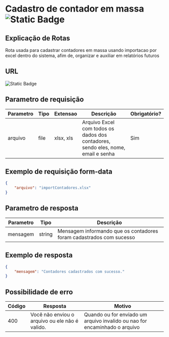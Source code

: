 # Cadastro de contador em massa ![Static Badge](https://img.shields.io/badge/Rota_autenticada-49CC90)

## Explicação de Rotas

Rota usada para cadastrar contadores em massa usando importacao por excel dentro do sistema, afim de, organizar e auxiliar em relatórios futuros

## URL

![Static Badge](https://img.shields.io/badge/POST-%2Fapi%2Fv1%2Finterno%2Fcontador%2FcadastroXML-%2349CC90)

## Parametro de requisição

| Parametro | Tipo | Extensao  | Descrição                                                                        | Obrigatório? |
|-----------|------|-----------|----------------------------------------------------------------------------------|--------------|
| arquivo   | file | xlsx, xls | Arquivo Excel com todos os dados dos contadores, sendo eles, nome, email e senha | Sim          |

## Exemplo de requisição form-data

```json
{
    "arquivo": "importContadores.xlsx"
}
```

## Parametro de resposta

| Parametro | Tipo   | Descrição                                                           |
|-----------|--------|---------------------------------------------------------------------|
| mensagem  | string | Mensagem informando que os contadores foram cadastrados com sucesso |

## Exemplo de resposta

```json
{
    "mensagem": "Contadores cadastrados com sucesso."
}
```

## Possibilidade de erro

| Código | Resposta                                              | Motivo                                                                     |
|--------|-------------------------------------------------------|----------------------------------------------------------------------------|
| 400    | Você não enviou o arquivo ou ele não é valido.        | Quando ou for enviado um arquivo invalido ou nao for encaminhado o arquivo |

